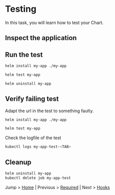 # Testing

In this task, you will learn how to test your Chart.

## Inspect the application

## Run the test

```bash
helm install my-app ./my-app 
```

```bash
helm test my-app
```

```bash
helm uninstall my-app
```

## Verify failing test

Adapt the url in the test to something faulty.

```bash
helm install my-app ./my-app 
```

```bash
helm test my-app
```

Check the logfile of the test
```bash
kubectl logs my-app-test-<TAB>
```

## Cleanup

```bash
helm uninstall my-app
kubectl delete job my-app-test
```

Jump > [Home](../README.md) | Previous > [Required](../08_required/README.md) | Next > [Hooks](../10_hooks/README.md)